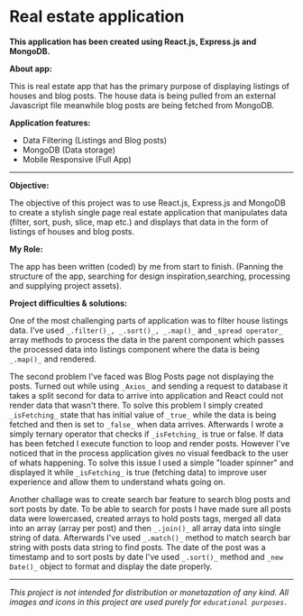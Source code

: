 # Real estate application

__This application has been created using React.js, Express.js and MongoDB.__

**About app:**

This is real estate app that has the primary purpose of displaying listings of houses and blog posts. The house data is being pulled from an external Javascript file meanwhile blog posts are being fetched from MongoDB.

**Application features:**
* Data Filtering (Listings and Blog posts)
* MongoDB (Data storage)
* Mobile Responsive (Full App)

***

**Objective:**

The objective of this project was to use React.js, Express.js and MongoDB to create a stylish single page real estate application that manipulates data (filter, sort, push, slice, map etc.) and displays that data in the form of listings of houses and blog posts.

**My Role:**

The app has been written (coded) by me from start to finish.
(Panning the structure of the app, searching for design inspiration,searching, processing and supplying project assets).

**Project difficulties & solutions:**

One of the most challenging parts of application was to filter house listings data. 
I've used `_.filter()_, _.sort()_, _.map()_` and `_spread operator_` array methods to process the data in the parent component which passes the processed data into listings component where the data is being `_.map()_` and rendered.

The second problem I've faced was Blog Posts page not displaying the posts. Turned out while using `_Axios_` and sending a request to database it takes a split second for data to arrive into application and React could not render data that wasn't there. To solve this problem I simply created `_isFetching_` state that has initial value of `_true_` while the data is being fetched and then is set to `_false_` when data arrives. Afterwards I wrote a simply ternary operator that checks if `_isFetching_` is true or false. If data has been fetched I execute function to loop and render posts.
However I've noticed that in the process application gives no visual feedback to the user of whats happening. To solve this issue I used a simple "loader spinner" and displayed it while `_isFetching_` is true (fetching data) to improve user experience and allow them to understand whats going on.

Another challage was to create search bar feature to search blog posts and sort posts by date.
To be able to search for posts I have made sure all posts data were lowercased, created arrays to hold posts tags, merged all data into an array (array per post) and then `_.join()_` all array data into single string of data. Afterwards I've used `_.match()_` method to match search bar string with posts data string to find posts.
The date of the post was a timestamp and to sort posts by date I've used `_.sort()_` method and `_new Date()_` object to format and display the date properly.

***

_This project is not intended for distribution or monetazation of any kind._
_All images and icons in this project are used purely for `educational purposes.`_

